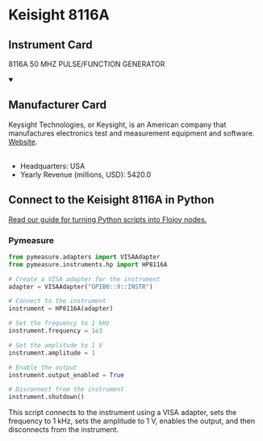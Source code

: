 
# Keisight 8116A

## Instrument Card

8116A 50 MHZ PULSE/FUNCTION GENERATOR

<details open>
<summary><h2>Manufacturer Card</h2></summary>
Keysight Technologies, or Keysight, is an American company that manufactures electronics test and measurement equipment and software. <a href=https://www.keysight.com/us/en/home.html>Website</a>.
<br></br>
<ul>
  <li>Headquarters: USA</li>
  <li>Yearly Revenue (millions, USD): 5420.0</li>
</ul>
</details>

## Connect to the Keisight 8116A in Python

[Read our guide for turning Python scripts into Flojoy nodes.](https://docs.flojoy.ai/custom-nodes/creating-custom-node/)


### Pymeasure


```python
from pymeasure.adapters import VISAAdapter
from pymeasure.instruments.hp import HP8116A

# Create a VISA adapter for the instrument
adapter = VISAAdapter("GPIB0::9::INSTR")

# Connect to the instrument
instrument = HP8116A(adapter)

# Set the frequency to 1 kHz
instrument.frequency = 1e3

# Set the amplitude to 1 V
instrument.amplitude = 1

# Enable the output
instrument.output_enabled = True

# Disconnect from the instrument
instrument.shutdown()
```

This script connects to the instrument using a VISA adapter, sets the frequency to 1 kHz, sets the amplitude to 1 V, enables the output, and then disconnects from the instrument.

